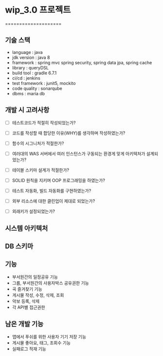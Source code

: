 # wip_3.0 프로젝트
====================

기술 스택
---------------------
+ language : java
+ jdk version : java 8
+ framework : spring mvc spring security, spring data jpa, spring cache
+ library : queryDSL
+ build tool : gradle 6.7.1
+ ci/cd : jenkins
+ test framework : junit5, mockito
+ code quality : sonarqube
+ dbms : maria db


개발 시 고려사항
---------------------
- [ ] 테스트코드가 적절히 작성되었는가?
- [ ] 코드를 작성할 때 합당한 이유(WHY)를 생각하며 작성하였는가?
- [ ] 함수의 시그니처가 적절한가?
- [ ] 여러대의 WAS 서버에서 여러 인스턴스가 구동되는 환경게 맞게 아키텍처가 설계되었는가?
- [ ] 테이블 스키마 설계가 적절한가?
- [ ] SOLID 원칙을 지키며 OOP 프로그래밍을 하였는가?
- [ ] 테스트 자동화, 빌드 자동화를 구현하였는가?
- [ ] 외부 리소스에 대한 클린업이 제대로 되었는가?
- [ ] 외래키가 설정되었는가?


시스템 아키텍처 
---------------------



DB 스키마
---------------------



기능
---------------------
+ 부서원간의 일정공유 기능
+ 그룹, 부서원간의 사용자박스 공유권한 기능
+ 곡 즐겨찾기 기능 
+ 게시물 작성, 수정, 삭제, 조회
+ 악보 등록, 삭제
+ 각 API별 접근권한


남은 개발 기능
--------------------
+ 앱에서 푸쉬를 위한 사용자 기기 저장 기능
+ 게시물 좋아요, 태그, 조회수 기능
+ 실패로그 적재 기능

